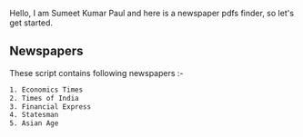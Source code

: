 Hello, I am Sumeet Kumar Paul and here is a newspaper pdfs finder, so let's get started.

## Newspapers

These script contains following newspapers :-

```bash
1. Economics Times
2. Times of India
3. Financial Express
4. Statesman
5. Asian Age
```


